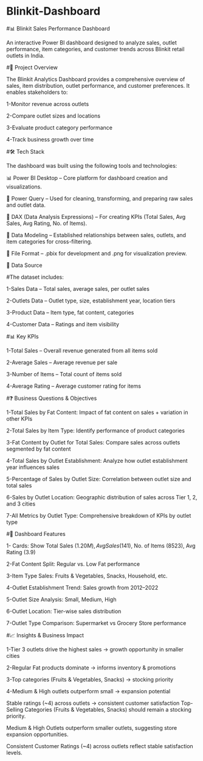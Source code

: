 # Blinkit-Dashboard
#📊 Blinkit Sales Performance Dashboard

An interactive Power BI dashboard designed to analyze sales, outlet performance, item categories, and customer trends across Blinkit retail outlets in India.

#📌 Project Overview

The Blinkit Analytics Dashboard provides a comprehensive overview of sales, item distribution, outlet performance, and customer preferences.
It enables stakeholders to:

1-Monitor revenue across outlets

2-Compare outlet sizes and locations

3-Evaluate product category performance

4-Track business growth over time

#🛠️ Tech Stack

The dashboard was built using the following tools and technologies:

📊 Power BI Desktop – Core platform for dashboard creation and visualizations.

📂 Power Query – Used for cleaning, transforming, and preparing raw sales and outlet data.

🧠 DAX (Data Analysis Expressions) – For creating KPIs (Total Sales, Avg Sales, Avg Rating, No. of Items).

📝 Data Modeling – Established relationships between sales, outlets, and item categories for cross-filtering.

📁 File Format – .pbix for development and .png for visualization preview.

📂 Data Source

#The dataset includes:

1-Sales Data – Total sales, average sales, per outlet sales

2-Outlets Data – Outlet type, size, establishment year, location tiers

3-Product Data – Item type, fat content, categories

4-Customer Data – Ratings and item visibility

#📊 Key KPIs

1-Total Sales – Overall revenue generated from all items sold

2-Average Sales – Average revenue per sale

3-Number of Items – Total count of items sold

4-Average Rating – Average customer rating for items

#❓ Business Questions & Objectives

1-Total Sales by Fat Content:
Impact of fat content on sales + variation in other KPIs

2-Total Sales by Item Type:
  Identify performance of product categories

3-Fat Content by Outlet for Total Sales:
 Compare sales across outlets segmented by fat content

4-Total Sales by Outlet Establishment:
 Analyze how outlet establishment year influences sales

5-Percentage of Sales by Outlet Size:
    Correlation between outlet size and total sales

6-Sales by Outlet Location:
 Geographic distribution of sales across Tier 1, 2, and 3 cities

7-All Metrics by Outlet Type:
Comprehensive breakdown of KPIs by outlet type

#🔑 Dashboard Features

1- Cards: Show Total Sales ($1.20M), Avg Sales ($141), No. of Items (8523), Avg Rating (3.9)

2-Fat Content Split: Regular vs. Low Fat performance

3-Item Type Sales: Fruits & Vegetables, Snacks, Household, etc.

4-Outlet Establishment Trend: Sales growth from 2012–2022

5-Outlet Size Analysis: Small, Medium, High

6-Outlet Location: Tier-wise sales distribution

7-Outlet Type Comparison: Supermarket vs Grocery Store performance

#📈 Insights & Business Impact

1-Tier 3 outlets drive the highest sales → growth opportunity in smaller cities

2-Regular Fat products dominate → informs inventory & promotions

3-Top categories (Fruits & Vegetables, Snacks) → stocking priority

4-Medium & High outlets outperform small → expansion potential

Stable ratings (~4) across outlets → consistent customer satisfaction
Top-Selling Categories (Fruits & Vegetables, Snacks) should remain a stocking priority.

Medium & High Outlets outperform smaller outlets, suggesting store expansion opportunities.

Consistent Customer Ratings (~4) across outlets reflect stable satisfaction levels.
